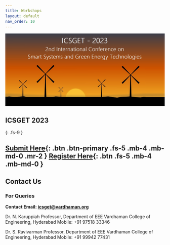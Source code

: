 ```yaml
---
title: Workshops
layout: default
nav_order: 10
---
```

![](/assets/images/bg_windmill.jpg)
## ICSGET 2023
{: .fs-9 }

[Submit Here](https://www.icsget.com){: .btn .btn-primary .fs-5 .mb-4 .mb-md-0 .mr-2 }
[Register Here](https://www.icsget.com){: .btn .fs-5 .mb-4 .mb-md-0 }
---
## Contact Us

### For Queries
**Contact Email: icsget@vardhaman.org**


Dr. N. Karuppiah
Professor, Department of EEE
Vardhaman College of Engineering, Hyderabad
Mobile: +91 97518 33346

Dr. S. Ravivarman
Professor, Department of EEE
Vardhaman College of Engineering, Hyderabad
Mobile: +91 99942 77431


